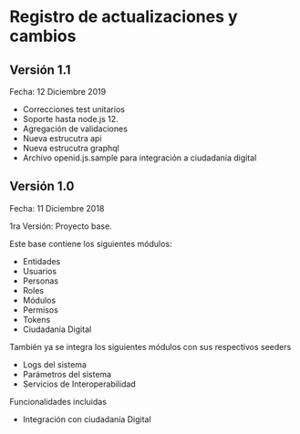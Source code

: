 # Registro de actualizaciones y cambios

## Versión 1.1

Fecha: 12 Diciembre 2019

- Correcciones test unitarios
- Soporte hasta node.js 12.
- Agregación de validaciones
- Nueva estrucutra api
- Nueva estrucutra graphql
- Archivo openid.js.sample para integración a ciudadanía digital

## Versión 1.0

Fecha: 11 Diciembre 2018

1ra Versión: Proyecto base.

Este base contiene los siguientes módulos:

- Entidades
- Usuarios
- Personas
- Roles
- Módulos
- Permisos
- Tokens
- Ciudadanía Digital

También ya se integra los siguientes módulos con sus respectivos seeders

- Logs del sistema
- Parámetros del sistema
- Servicios de Interoperabilidad 

Funcionalidades incluidas

- Integración con ciudadanía Digital
  
